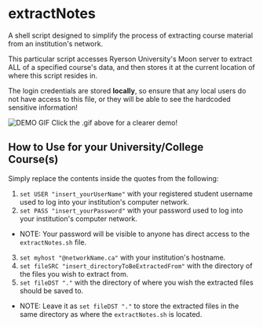 # extractNotes
A shell script designed to simplify the process of extracting course material from an institution's network.

This particular script accesses Ryerson University's Moon server to extract ALL of a specified course's data, and then stores it at the current location of where this script resides in.

The login credentials are stored **locally**, so ensure that any local users do not have access to this file, or they will be able to see the hardcoded sensitive information!

![DEMO GIF](https://github.com/t10le/extractNotes/blob/main/demo.gif)
Click the .gif above for a clearer demo!


## How to Use for your University/College Course(s)
Simply replace the contents inside the quotes from the following:
1. `set USER "insert_yourUserName"` with your registered student username used to log into your institution's computer network.
2. `set PASS "insert_yourPassword"` with your password used to log into your institution's computer network.
  * NOTE: Your password will be visible to anyone has direct access to the `extractNotes.sh` file.
3. `set myhost "@networkName.ca"` with your institution's hostname.
4. `set fileSRC "insert_directoryToBeExtractedFrom"` with the directory of the files you wish to extract from.
5. `set fileDST "."` with the directory of where you wish the extracted files should be saved to.
  * NOTE: Leave it as `set fileDST "."` to store the extracted files in the same directory as where the `extractNotes.sh` is located.

